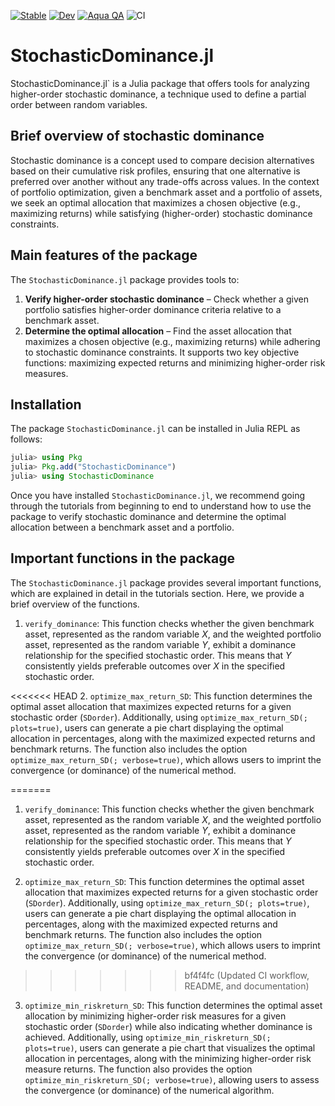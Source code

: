 [![Stable](https://img.shields.io/badge/docs-stable-blue.svg)](https://rajmadan96.github.io/StochasticDominance.jl/stable/)
[![Dev](https://img.shields.io/badge/docs-dev-blue.svg)](https://rajmadan96.github.io/StochasticDominance.jl/dev/)
[![Aqua QA](https://img.shields.io/badge/Aqua.jl-%F0%9F%8C%A2-aqua.svg)](https://github.com/JuliaTesting/Aqua.jl)
![CI](https://github.com/rajmadan96/StochasticDominance.jl/actions/workflows/ci.yml/badge.svg)

# StochasticDominance.jl

StochasticDominance.jl` is a Julia package that offers tools for analyzing higher-order stochastic dominance, a technique used to define a partial order between random variables.

## Brief overview of stochastic dominance

Stochastic dominance is a concept used to compare decision alternatives based on their cumulative risk profiles, ensuring that one alternative is preferred over another without any trade-offs across values.
In the context of portfolio optimization, given a benchmark asset and a portfolio of assets, we seek an optimal allocation that maximizes a chosen objective (e.g., maximizing returns) while satisfying (higher-order) stochastic dominance constraints. 

## Main features of the package

The `StochasticDominance.jl` package provides tools to:

1. **Verify higher-order stochastic dominance** – Check whether a given portfolio satisfies higher-order dominance criteria relative to a benchmark asset.
2. **Determine the optimal allocation** – Find the asset allocation that maximizes a chosen objective (e.g., maximizing returns) while adhering to stochastic dominance constraints. It supports two key objective functions: maximizing expected returns and minimizing higher-order risk measures.  

## Installation

The package `StochasticDominance.jl` can be installed in Julia REPL as follows:

```julia
julia> using Pkg
julia> Pkg.add("StochasticDominance")
julia> using StochasticDominance
```

Once you have installed `StochasticDominance.jl`, we recommend going through the tutorials from beginning to end to understand how to use the package to verify stochastic dominance and determine the optimal allocation between a benchmark asset and a portfolio.

## Important functions in the package

The `StochasticDominance.jl` package provides several important functions, which are explained in detail in the tutorials section.
Here, we provide a brief overview of the functions.
1. `verify_dominance`: This function checks whether the given benchmark asset, represented as the random variable $X$, and the weighted portfolio asset, represented as the random variable $Y$, exhibit a dominance relationship for the specified stochastic order. This means that $Y$ consistently yields preferable outcomes over $X$ in the specified stochastic order. 

<<<<<<< HEAD
2. `optimize_max_return_SD`: This function determines the optimal asset allocation that maximizes expected returns for a given stochastic order (`SDorder`). Additionally, using `optimize_max_return_SD(; plots=true)`, users can generate a pie chart displaying the optimal allocation in percentages, along with the maximized expected returns and benchmark returns. The function also includes the option `optimize_max_return_SD(; verbose=true)`,  which allows users to imprint the convergence (or dominance) of the numerical method.

=======
1. `verify_dominance`: This function checks whether the given benchmark asset, represented as the random variable $X$, and the weighted portfolio asset, represented as the random variable $Y$, exhibit a dominance relationship for the specified stochastic order. This means that $Y$ consistently yields preferable outcomes over $X$ in the specified stochastic order. 

2. `optimize_max_return_SD`: This function determines the optimal asset allocation that maximizes expected returns for a given stochastic order (`SDorder`). Additionally, using `optimize_max_return_SD(; plots=true)`, users can generate a pie chart displaying the optimal allocation in percentages, along with the maximized expected returns and benchmark returns. The function also includes the option `optimize_max_return_SD(; verbose=true)`,  which allows users to imprint the convergence (or dominance) of the numerical method.

>>>>>>> bf4f4fc (Updated CI workflow, README, and documentation)
3. `optimize_min_riskreturn_SD`: This function determines the optimal asset allocation by minimizing higher-order risk measures for a given stochastic order (`SDorder`) while also indicating whether dominance is achieved. Additionally, using `optimize_min_riskreturn_SD(; plots=true)`, users can generate a pie chart that visualizes the optimal allocation in percentages, along with the minimizing higher-order risk measure returns. The function also provides the option `optimize_min_riskreturn_SD(; verbose=true)`, allowing users to assess the convergence (or dominance) of the numerical algorithm.


